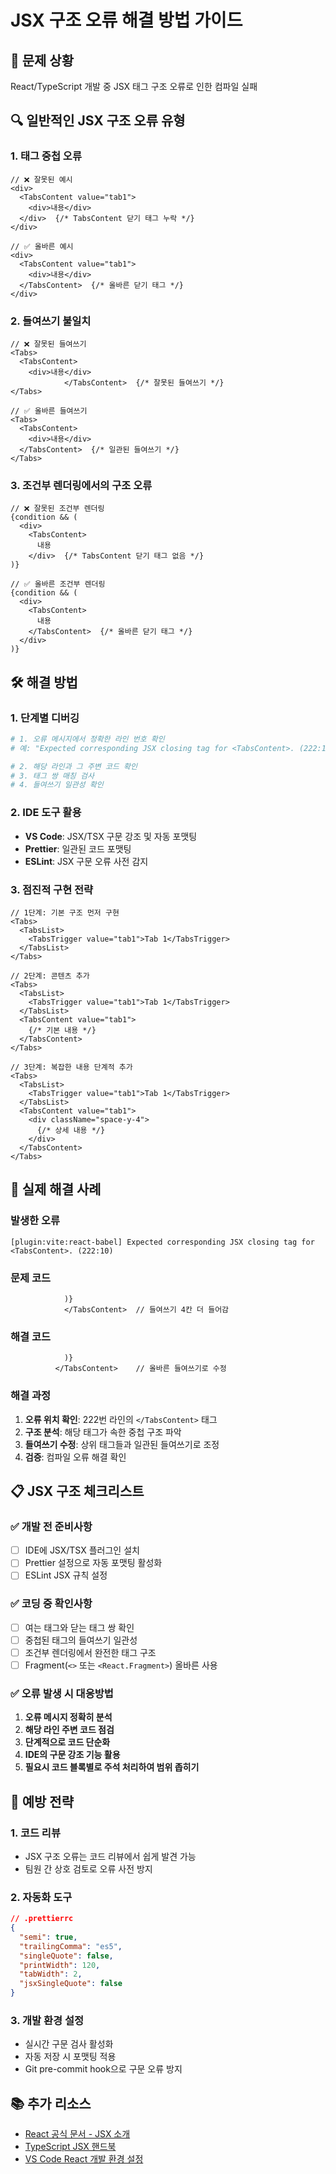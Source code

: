 # JSX 구조 오류 해결 방법 가이드

## 🚨 문제 상황
React/TypeScript 개발 중 JSX 태그 구조 오류로 인한 컴파일 실패

## 🔍 일반적인 JSX 구조 오류 유형

### 1. 태그 중첩 오류
```tsx
// ❌ 잘못된 예시
<div>
  <TabsContent value="tab1">
    <div>내용</div>
  </div>  {/* TabsContent 닫기 태그 누락 */}
</div>

// ✅ 올바른 예시
<div>
  <TabsContent value="tab1">
    <div>내용</div>
  </TabsContent>  {/* 올바른 닫기 태그 */}
</div>
```

### 2. 들여쓰기 불일치
```tsx
// ❌ 잘못된 들여쓰기
<Tabs>
  <TabsContent>
    <div>내용</div>
            </TabsContent>  {/* 잘못된 들여쓰기 */}
</Tabs>

// ✅ 올바른 들여쓰기
<Tabs>
  <TabsContent>
    <div>내용</div>
  </TabsContent>  {/* 일관된 들여쓰기 */}
</Tabs>
```

### 3. 조건부 렌더링에서의 구조 오류
```tsx
// ❌ 잘못된 조건부 렌더링
{condition && (
  <div>
    <TabsContent>
      내용
    </div>  {/* TabsContent 닫기 태그 없음 */}
)}

// ✅ 올바른 조건부 렌더링
{condition && (
  <div>
    <TabsContent>
      내용
    </TabsContent>  {/* 올바른 닫기 태그 */}
  </div>
)}
```

## 🛠️ 해결 방법

### 1. 단계별 디버깅
```bash
# 1. 오류 메시지에서 정확한 라인 번호 확인
# 예: "Expected corresponding JSX closing tag for <TabsContent>. (222:10)"

# 2. 해당 라인과 그 주변 코드 확인
# 3. 태그 쌍 매칭 검사
# 4. 들여쓰기 일관성 확인
```

### 2. IDE 도구 활용
- **VS Code**: JSX/TSX 구문 강조 및 자동 포맷팅
- **Prettier**: 일관된 코드 포맷팅
- **ESLint**: JSX 구문 오류 사전 감지

### 3. 점진적 구현 전략
```tsx
// 1단계: 기본 구조 먼저 구현
<Tabs>
  <TabsList>
    <TabsTrigger value="tab1">Tab 1</TabsTrigger>
  </TabsList>
</Tabs>

// 2단계: 콘텐츠 추가
<Tabs>
  <TabsList>
    <TabsTrigger value="tab1">Tab 1</TabsTrigger>
  </TabsList>
  <TabsContent value="tab1">
    {/* 기본 내용 */}
  </TabsContent>
</Tabs>

// 3단계: 복잡한 내용 단계적 추가
<Tabs>
  <TabsList>
    <TabsTrigger value="tab1">Tab 1</TabsTrigger>
  </TabsList>
  <TabsContent value="tab1">
    <div className="space-y-4">
      {/* 상세 내용 */}
    </div>
  </TabsContent>
</Tabs>
```

## 🔧 실제 해결 사례

### 발생한 오류
```
[plugin:vite:react-babel] Expected corresponding JSX closing tag for <TabsContent>. (222:10)
```

### 문제 코드
```tsx
            )}
            </TabsContent>  // 들여쓰기 4칸 더 들어감
```

### 해결 코드
```tsx
            )}
          </TabsContent>    // 올바른 들여쓰기로 수정
```

### 해결 과정
1. **오류 위치 확인**: 222번 라인의 `</TabsContent>` 태그
2. **구조 분석**: 해당 태그가 속한 중첩 구조 파악
3. **들여쓰기 수정**: 상위 태그들과 일관된 들여쓰기로 조정
4. **검증**: 컴파일 오류 해결 확인

## 📋 JSX 구조 체크리스트

### ✅ 개발 전 준비사항
- [ ] IDE에 JSX/TSX 플러그인 설치
- [ ] Prettier 설정으로 자동 포맷팅 활성화
- [ ] ESLint JSX 규칙 설정

### ✅ 코딩 중 확인사항
- [ ] 여는 태그와 닫는 태그 쌍 확인
- [ ] 중첩된 태그의 들여쓰기 일관성
- [ ] 조건부 렌더링에서 완전한 태그 구조
- [ ] Fragment(`<>` 또는 `<React.Fragment>`) 올바른 사용

### ✅ 오류 발생 시 대응방법
1. **오류 메시지 정확히 분석**
2. **해당 라인 주변 코드 점검**
3. **단계적으로 코드 단순화**
4. **IDE의 구문 강조 기능 활용**
5. **필요시 코드 블록별로 주석 처리하여 범위 좁히기**

## 🎯 예방 전략

### 1. 코드 리뷰
- JSX 구조 오류는 코드 리뷰에서 쉽게 발견 가능
- 팀원 간 상호 검토로 오류 사전 방지

### 2. 자동화 도구
```json
// .prettierrc
{
  "semi": true,
  "trailingComma": "es5",
  "singleQuote": false,
  "printWidth": 120,
  "tabWidth": 2,
  "jsxSingleQuote": false
}
```

### 3. 개발 환경 설정
- 실시간 구문 검사 활성화
- 자동 저장 시 포맷팅 적용
- Git pre-commit hook으로 구문 오류 방지

## 📚 추가 리소스
- [React 공식 문서 - JSX 소개](https://reactjs.org/docs/introducing-jsx.html)
- [TypeScript JSX 핸드북](https://www.typescriptlang.org/docs/handbook/jsx.html)
- [VS Code React 개발 환경 설정](https://code.visualstudio.com/docs/nodejs/reactjs-tutorial)